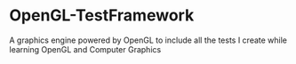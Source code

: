 # OpenGL-TestFramework
A graphics engine powered by OpenGL to include all the tests I create while learning OpenGL and Computer Graphics
